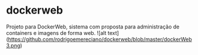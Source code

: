 # dockerweb
Projeto para DockerWeb, sistema com proposta para administração de containers e imagens de forma web.
![alt text] (https://github.com/rodrigoemereciano/dockerweb/blob/master/dockerWeb3.png)
